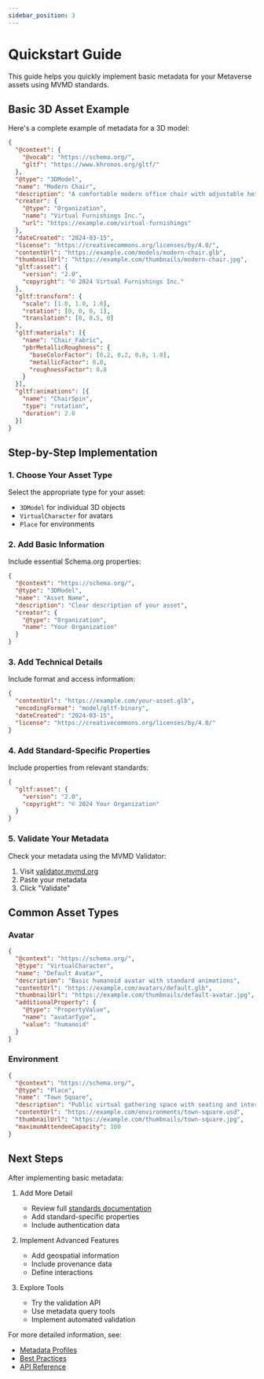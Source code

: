```yaml
---
sidebar_position: 3
---
```


# Quickstart Guide

This guide helps you quickly implement basic metadata for your Metaverse assets using MVMD standards.

## Basic 3D Asset Example

Here's a complete example of metadata for a 3D model:

```json
{
  "@context": {
    "@vocab": "https://schema.org/",
    "gltf": "https://www.khronos.org/gltf/"
  },
  "@type": "3DModel",
  "name": "Modern Chair",
  "description": "A comfortable modern office chair with adjustable height",
  "creator": {
    "@type": "Organization",
    "name": "Virtual Furnishings Inc.",
    "url": "https://example.com/virtual-furnishings"
  },
  "dateCreated": "2024-03-15",
  "license": "https://creativecommons.org/licenses/by/4.0/",
  "contentUrl": "https://example.com/models/modern-chair.glb",
  "thumbnailUrl": "https://example.com/thumbnails/modern-chair.jpg",
  "gltf:asset": {
    "version": "2.0",
    "copyright": "© 2024 Virtual Furnishings Inc."
  },
  "gltf:transform": {
    "scale": [1.0, 1.0, 1.0],
    "rotation": [0, 0, 0, 1],
    "translation": [0, 0.5, 0]
  },
  "gltf:materials": [{
    "name": "Chair_Fabric",
    "pbrMetallicRoughness": {
      "baseColorFactor": [0.2, 0.2, 0.8, 1.0],
      "metallicFactor": 0.0,
      "roughnessFactor": 0.8
    }
  }],
  "gltf:animations": [{
    "name": "ChairSpin",
    "type": "rotation",
    "duration": 2.0
  }]
}
```

## Step-by-Step Implementation

### 1. Choose Your Asset Type
Select the appropriate type for your asset:
- `3DModel` for individual 3D objects
- `VirtualCharacter` for avatars
- `Place` for environments

### 2. Add Basic Information
Include essential Schema.org properties:
```json
{
  "@context": "https://schema.org/",
  "@type": "3DModel",
  "name": "Asset Name",
  "description": "Clear description of your asset",
  "creator": {
    "@type": "Organization",
    "name": "Your Organization"
  }
}
```

### 3. Add Technical Details
Include format and access information:
```json
{
  "contentUrl": "https://example.com/your-asset.glb",
  "encodingFormat": "model/gltf-binary",
  "dateCreated": "2024-03-15",
  "license": "https://creativecommons.org/licenses/by/4.0/"
}
```

### 4. Add Standard-Specific Properties
Include properties from relevant standards:

```json
{
  "gltf:asset": {
    "version": "2.0",
    "copyright": "© 2024 Your Organization"
  }
}
```

### 5. Validate Your Metadata
Check your metadata using the MVMD Validator:
1. Visit [validator.mvmd.org](https://validator.mvmd.org)
2. Paste your metadata
3. Click "Validate"

## Common Asset Types

### Avatar
```json
{
  "@context": "https://schema.org/",
  "@type": "VirtualCharacter",
  "name": "Default Avatar",
  "description": "Basic humanoid avatar with standard animations",
  "contentUrl": "https://example.com/avatars/default.glb",
  "thumbnailUrl": "https://example.com/thumbnails/default-avatar.jpg",
  "additionalProperty": {
    "@type": "PropertyValue",
    "name": "avatarType",
    "value": "humanoid"
  }
}
```

### Environment
```json
{
  "@context": "https://schema.org/",
  "@type": "Place",
  "name": "Town Square",
  "description": "Public virtual gathering space with seating and interactive displays",
  "contentUrl": "https://example.com/environments/town-square.usd",
  "thumbnailUrl": "https://example.com/thumbnails/town-square.jpg",
  "maximumAttendeeCapacity": 100
}
```

## Next Steps

After implementing basic metadata:

1. Add More Detail
    - Review full [standards documentation](/standards/overview.md)
    - Add standard-specific properties
    - Include authentication data

2. Implement Advanced Features
    - Add geospatial information
    - Include provenance data
    - Define interactions

3. Explore Tools
    - Try the validation API
    - Use metadata query tools
    - Implement automated validation

For more detailed information, see:
- [Metadata Profiles](/implementation/metadata-profiles/basic-profile.md)
- [Best Practices](/implementation/best-practices.md)
- [API Reference](../tools/api-reference.md)

